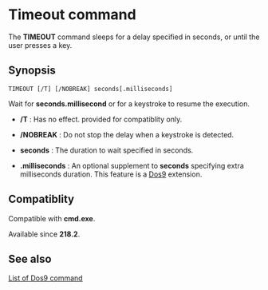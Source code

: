 # Timeout command #

The **TIMEOUT** command sleeps for a delay specified in seconds, or until the 
user presses a key.

## Synopsis ##

    TIMEOUT [/T] [/NOBREAK] seconds[.milliseconds]

Wait for **seconds.millisecond** or for a keystroke to resume the execution.

* **/T** : Has no effect. provided for compatiblity only.

* **/NOBREAK** : Do not stop the delay when a keystroke is detected.

* **seconds** : The duration to wait specified in seconds.

* **.milliseconds** : An optional supplement to **seconds** specifying extra 
  milliseconds duration. This feature is a [Dos9](dos9) extension. 

## Compatiblity ##

Compatible with **cmd.exe**.

Available since **218.2**.

## See also ##

[List of Dos9 command](commands)

